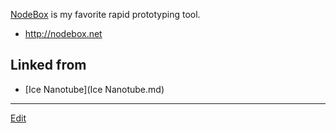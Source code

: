---
---
[NodeBox](/NodeBox) is my favorite rapid prototyping tool.
* http://nodebox.net
## Linked from

* [Ice Nanotube](Ice Nanotube.md)


----
[Edit](https://github.com/vitroid/vitroid.github.io/edit/master/MD/NodeBox.md)
